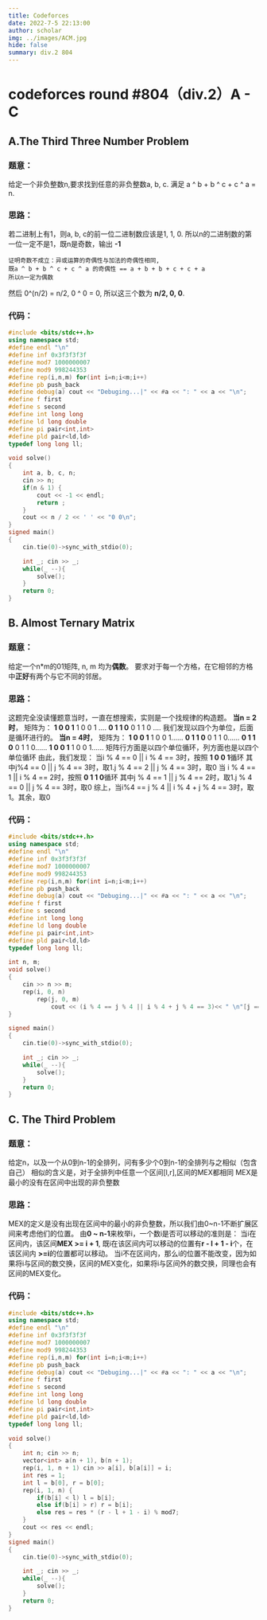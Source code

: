 ```yaml
---
title: Codeforces
date: 2022-7-5 22:13:00
author: scholar
img: ../images/ACM.jpg
hide: false
summary: div.2 804
---
```

# codeforces round #804（div.2）A - C
## A.The Third Three Number Problem
### 题意：
给定一个非负整数n,要求找到任意的非负整数a, b, c.
满足 a ^ b + b ^ c + c ^ a = n.
### 思路：
若二进制上有1，则a, b, c的前一位二进制数应该是1, 1, 0.
所以n的二进制数的第一位一定不是1，既n是奇数，输出 **-1**

    证明奇数不成立：异或运算的奇偶性与加法的奇偶性相同,
    既a ^ b + b ^ c + c ^ a 的奇偶性 == a + b + b + c + c + a
    所以n一定为偶数
然后 0^(n/2) = n/2, 0 ^ 0 = 0, 所以这三个数为 **n/2, 0, 0**.

### 代码：
```cpp
#include <bits/stdc++.h>
using namespace std; 
#define endl "\n"
#define inf 0x3f3f3f3f
#define mod7 1000000007
#define mod9 998244353
#define rep(i,n,m) for(int i=n;i<m;i++)
#define pb push_back
#define debug(a) cout << "Debuging...|" << #a << ": " << a << "\n";
#define f first
#define s second
#define int long long
#define ld long double
#define pi pair<int,int>
#define pld pair<ld,ld>
typedef long long ll;

void solve()
{
    int a, b, c, n;
    cin >> n;
    if(n & 1) {
        cout << -1 << endl;
        return ;
    }
    cout << n / 2 << ' ' << "0 0\n";
}
signed main()
{
    cin.tie(0)->sync_with_stdio(0);

    int _; cin >> _;
    while(_ --){
        solve();
    }
    return 0;
}
```

## B. Almost Ternary Matrix
### 题意：
给定一个n*m的01矩阵, n, m 均为**偶数**。
要求对于每一个方格，在它相邻的方格中**正好**有两个与它不同的邻居。
### 思路：
这题完全没读懂题意当时，一直在想搜索，实则是一个找规律的构造题。
**当n = 2时**， 矩阵为：
**1 0 0 1** 1 0 0 1 ....
**0 1 1 0** 0 1 1 0 ....
我们发现以四个为单位，后面是循环进行的。
**当n = 4时**， 矩阵为：
**1 0 0 1** 1 0 0 1......
**0 1 1 0** 0 1 1 0......
**0 1 1 0** 0 1 1 0......
**1 0 0 1** 1 0 0 1......
矩阵行方面是以四个单位循环，列方面也是以四个单位循环
由此，我们发现：
当i % 4 == 0 || i % 4 == 3时，按照 **1 0 0 1**循环
其中j%4 == 0 || j % 4 == 3时，取1.j % 4 == 2 || j % 4 == 3时，取0
当  i % 4 == 1 || i % 4 == 2时，按照 **0 1 1 0**循环
其中j % 4 == 1 || j % 4 == 2时，取1.j % 4 == 0 || j % 4 == 3时，取0
综上，当i%4 == j % 4 || i % 4 + j % 4 == 3时，取1。其余，取0
### 代码：
```cpp
#include <bits/stdc++.h>
using namespace std; 
#define endl "\n"
#define inf 0x3f3f3f3f
#define mod7 1000000007
#define mod9 998244353
#define rep(i,n,m) for(int i=n;i<m;i++)
#define pb push_back
#define debug(a) cout << "Debuging...|" << #a << ": " << a << "\n";
#define f first
#define s second
#define int long long
#define ld long double
#define pi pair<int,int>
#define pld pair<ld,ld>
typedef long long ll;

int n, m;
void solve()
{
    cin >> n >> m;
    rep(i, 0, n)
        rep(j, 0, m)
            cout << (i % 4 == j % 4 || i % 4 + j % 4 == 3)<< " \n"[j == m - 1]; 
}

signed main()
{
    cin.tie(0)->sync_with_stdio(0);

    int _; cin >> _;
    while(_ --){
        solve();
    }
    return 0;
}
```
## C. The Third Problem
### 题意：
给定n，以及一个从0到n-1的全排列，问有多少个0到n-1的全排列与之相似（包含自己）
相似的含义是，对于全排列中任意一个区间[l,r],区间的MEX都相同
MEX是最小的没有在区间中出现的非负整数
### 思路：
MEX的定义是没有出现在区间中的最小的非负整数，所以我们由0~n-1不断扩展区间来考虑他们的位置。
由**0 ~ n-1**来枚举i，一个数i是否可以移动的准则是：
当i在区间内，该区间**MEX >= i + 1**, 既i在该区间内可以移动的位置有**r - l + 1 - i**个，在该区间内 **>=i**的位置都可以移动。
当i不在区间内，那么i的位置不能改变，因为如果将i与区间的数交换，区间的MEX变化，如果将i与区间外的数交换，同理也会有区间的MEX变化。
### 代码：
```cpp
#include <bits/stdc++.h>
using namespace std; 
#define endl "\n"
#define inf 0x3f3f3f3f
#define mod7 1000000007
#define mod9 998244353
#define rep(i,n,m) for(int i=n;i<m;i++)
#define pb push_back
#define debug(a) cout << "Debuging...|" << #a << ": " << a << "\n";
#define f first
#define s second
#define int long long
#define ld long double
#define pi pair<int,int>
#define pld pair<ld,ld>
typedef long long ll;

void solve()
{
    int n; cin >> n;
    vector<int> a(n + 1), b(n + 1);
    rep(i, 1, n + 1) cin >> a[i], b[a[i]] = i;
    int res = 1;
    int l = b[0], r = b[0]; 
    rep(i, 1, n) {
        if(b[i] < l) l = b[i];
        else if(b[i] > r) r = b[i];
        else res = res * (r - l + 1 - i) % mod7;
    }
    cout << res << endl;
}
signed main()
{
    cin.tie(0)->sync_with_stdio(0);

    int _; cin >> _;
    while(_ --){
        solve();
    }
    return 0;
}
```